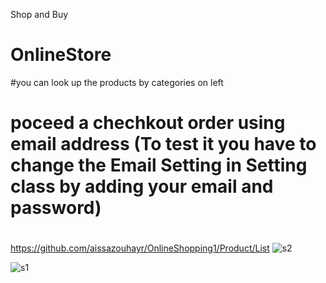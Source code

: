 
Shop and Buy


# OnlineStore 
#you can look up the products by categories on left
# poceed a chechkout order using email address (To test it you have to change the Email Setting in Setting class by adding your email and password)
# 
https://github.com/aissazouhayr/OnlineShopping1/Product/List
![s2](https://user-images.githubusercontent.com/45210683/63450940-1fe37800-c411-11e9-89d0-8aa92ccb1ae8.JPG)



![s1](https://user-images.githubusercontent.com/45210683/63450655-71d7ce00-c410-11e9-9970-1494179b37d2.JPG)
